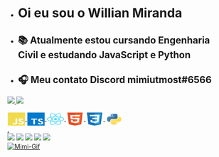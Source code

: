 - <h1> Oi eu sou o Willian Miranda </h1>
- <h2>📚 Atualmente estou cursando Engenharia Civil e estudando <b>JavaScript</b> e <b>Python</b></h2>
- <h2>🎧 Meu contato Discord <b>mimiutmost#6566</b></h2>
 <div>
  <a href="https://github.com/mimi-utmost">
  <img height="180em" src="https://github-readme-stats.vercel.app/api?username=mimi-utmost&show_icons=true&theme=synthwave&include_all_commits=true&count_private=true"/>
  <img height="180em" src="https://github-readme-stats.vercel.app/api/top-langs/?username=mimi-utmost&layout=compact&langs_count=7&theme=synthwave"/>
</div>
<div style="display: inline_block"><br>
  <img align="center" alt="Mimi-Js" height="30" width="40" src="https://raw.githubusercontent.com/devicons/devicon/master/icons/javascript/javascript-plain.svg">
  <img align="center" alt="Mimi-Ts" height="30" width="40" src="https://raw.githubusercontent.com/devicons/devicon/master/icons/typescript/typescript-plain.svg">
  <img align="center" alt="Mimi-React" height="30" width="40" src="https://raw.githubusercontent.com/devicons/devicon/master/icons/react/react-original.svg">
  <img align="center" alt="Mimi-HTML" height="30" width="40" src="https://raw.githubusercontent.com/devicons/devicon/master/icons/html5/html5-original.svg">
  <img align="center" alt="Mimi-CSS" height="30" width="40" src="https://raw.githubusercontent.com/devicons/devicon/master/icons/css3/css3-original.svg">
  <img align="center" alt="Mimi-Python" height="30" width="40" src="https://raw.githubusercontent.com/devicons/devicon/master/icons/python/python-original.svg">
</div>
.
<div> 
  <a href="https://www.youtube.com/channel/UC-Blu5n20rR2zqHvqwbII-w" target="_blank"><img src="https://img.shields.io/badge/YouTube-FF0000?style=for-the-badge&logo=youtube&logoColor=white" target="_blank"></a>
  <a href="https://www.instagram.com/willianmirandarodrigues/" target="_blank"><img src="https://img.shields.io/badge/-Instagram-%23E4405F?style=for-the-badge&logo=instagram&logoColor=white" target="_blank"></a>
 	<a href="https://www.twitch.tv/mimi_utmost" target="_blank"><img src="https://img.shields.io/badge/Twitch-9146FF?style=for-the-badge&logo=twitch&logoColor=white" target="_blank"></a> 
  <a href = "mailto:willianmimigames@gmail.com"><img src="https://img.shields.io/badge/-Gmail-%23333?style=for-the-badge&logo=gmail&logoColor=white" target="_blank"></a>
  <a href="https://www.linkedin.com/in/willian-miranda-rodrigues/" target="_blank"><img src="https://img.shields.io/badge/-LinkedIn-%230077B5?style=for-the-badge&logo=linkedin&logoColor=white" target="_blank"></a> 
 
 <div>
<a href = "https://www.youtube.com/watch?v=0jgrCKhxE1s&list=PLGBuKfnErZlD_VXiQ8dkn6wdEYHbC3u0i&index=24"><img align="center" alt="Mimi-Gif" height="360" width="720" src="https://camo.githubusercontent.com/903bf39c20f84b5192b52c5acfdf89d6e7afd0e8f31b80f869b86cb46bdfe9aa/68747470733a2f2f692e70696e696d672e636f6d2f6f726967696e616c732f32322f65382f36632f32326538366335353233313134643331393439346366306631346435616238372e676966">
 </div>
 
 
 
</div>
